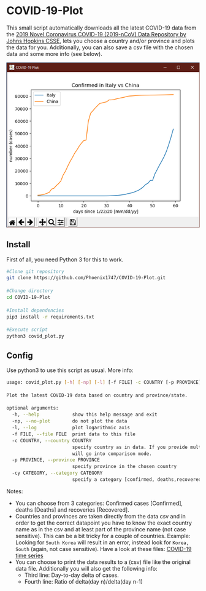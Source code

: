 # COVID-19-Plot

This small script automatically downloads all the latest COVID-19 data from the [2019 Novel Coronavirus COVID-19 (2019-nCoV) Data Repository by Johns Hopkins CSSE](https://github.com/CSSEGISandData/COVID-19), lets you choose a country and/or province and plots the data for you. Additionally, you can also save a csv file with the chosen data and some more info (see below).

![ExampleFigure](screenshots/figure.png)

## Install

First of all, you need Python 3 for this to work.

```bash
#Clone git repository
git clone https://github.com/Phoenix1747/COVID-19-Plot.git

#Change directory
cd COVID-19-Plot

#Install dependencies
pip3 install -r requirements.txt

#Execute script
python3 covid_plot.py
```

## Config

Use python3 to use this script as usual. More info:

```bash
usage: covid_plot.py [-h] [-np] [-l] [-f FILE] -c COUNTRY [-p PROVINCE] [-cy CATEGORY]

Plot the latest COVID-19 data based on country and province/state.

optional arguments:
  -h, --help            show this help message and exit
  -np, --no-plot        do not plot the data
  -l, --log             plot logarithmic axis
  -f FILE, --file FILE  print data to this file
  -c COUNTRY, --country COUNTRY
                        specify country as in data. If you provide multiple country flags this
                        will go into comparison mode.
  -p PROVINCE, --province PROVINCE
                        specify province in the chosen country
  -cy CATEGORY, --category CATEGORY
                        specify a category [confirmed, deaths,recovered]
```

Notes:

- You can choose from 3 categories: Confirmed cases [Confirmed], deaths [Deaths] and recoveries [Recovered].
- Countries and provinces are taken directly from the data csv and in order to get the correct datapoint you have to know the exact country name as in the csv and at least part of the province name (not case sensitive). This can be a bit tricky for a couple of countries. Example: Looking for `South Korea` will result in an error, instead look for `Korea, South` (again, not case sensitive). Have a look at these files: [COVID-19 time series](https://github.com/CSSEGISandData/COVID-19/tree/master/csse_covid_19_data/csse_covid_19_time_series)
- You can choose to print the data results to a (csv) file like the original data file. Additionally you will also get the following info:
  - Third line: Day-to-day delta of cases.
  - Fourth line: Ratio of delta(day n)/delta(day n-1)
